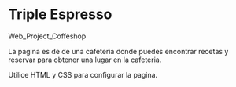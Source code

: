 # Triple Espresso

Web_Project_Coffeshop

La pagina es de de una cafeteria donde puedes encontrar recetas y reservar para obtener una lugar en la cafeteria.

Utilice HTML y CSS para configurar la pagina.
